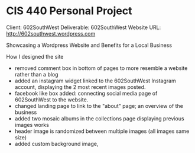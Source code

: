 CIS 440 Personal Project
===============
Client:       602SouthWest 
Deliverable:  602SouthWest Website
URL:          http://602southwest.wordpress.com

Showcasing a Wordpress Website and Benefits for a Local Business



How I designed the site
- removed comment box in bottom of pages to more resemble a website rather than a blog
- added an instagram widget linked to the 602SouthWest Instagram account, displaying the 2 most recent images posted.
- facebook like box added: connecting social media page of 602SouthWest to the website. 
- changed landing page to link to the "about" page; an overview of the business
- added two mosaic albums in the collections page displaying previous images works
- header image is randomized between multiple images (all images same size)
- added custom background image, 
